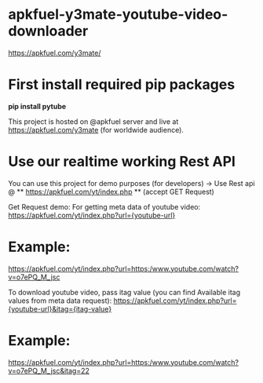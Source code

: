 # apkfuel-y3mate-youtube-video-downloader
https://apkfuel.com/y3mate/

# First install required pip packages
**pip install pytube**

This project is hosted on @apkfuel server and live at https://apkfuel.com/y3mate (for worldwide audience). 

# Use our realtime working Rest API
You can use this project for demo purposes (for developers) 
-> Use Rest api @ ** https://apkfuel.com/yt/index.php ** (accept GET Request)

Get Request demo:
For getting meta data of youtube video: https://apkfuel.com/yt/index.php?url={youtube-url} 

# Example: 
https://apkfuel.com/yt/index.php?url=https:/www.youtube.com/watch?v=o7ePQ_M_jsc

To download youtube video, pass itag value (you can find Available itag values from meta data request): https://apkfuel.com/yt/index.php?url={youtube-url}&itag={itag-value} 

# Example: 
https://apkfuel.com/yt/index.php?url=https:/www.youtube.com/watch?v=o7ePQ_M_jsc&itag=22 
